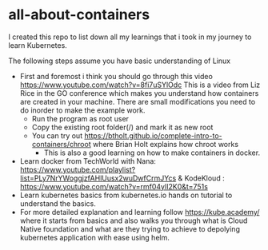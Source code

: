 # all-about-containers

I created this repo to list down all my learnings that i took in my journey to learn Kubernetes.

The following steps assume you have basic understanding of Linux
- First and foremost i think you should go through this video https://www.youtube.com/watch?v=8fi7uSYlOdc
This is a video from Liz Rice in the GO conference which makes you understand how containers are created in your machine.
There are small modifications you need to do inorder to make the example work.
  - Run the program as root user
  - Copy the existing root folder(/) and mark it as new root
  - You can try out https://btholt.github.io/complete-intro-to-containers/chroot where Brian Holt explains how chroot works
    - This is also a good learning on how to make containers in docker.
- Learn docker from TechWorld with Nana: https://www.youtube.com/playlist?list=PLy7NrYWoggjzfAHlUusx2wuDwfCrmJYcs & KodeKloud : https://www.youtube.com/watch?v=rmf04ylI2K0&t=751s
- Learn kubernetes basics from kubernetes.io hands on tutorial to understand the basics.
- For more detailed explanation and learning follow https://kube.academy/ where it starts from basics and also walks you through what is Cloud Native foundation and what are they trying to achieve to depolying kubernetes application with ease using helm.
